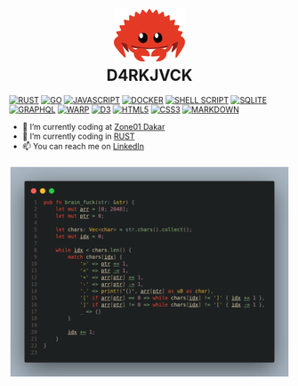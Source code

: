 
<h1 align=center >
  <img alt="Rust" src="./ferris.svg">
  <br>
  D4RKJVCK
</h1>

[![RUST](https://img.shields.io/badge/Rust-black?style=for-the-badge&logo=rust&logoColor=#E57324)](https://www.rust-lang.org)
[![GO](https://img.shields.io/badge/Go-00ADD8?style=for-the-badge&logo=go&logoColor=white)](https://go.dev)
[![JAVASCRIPT](https://img.shields.io/badge/JavaScript-323330?style=for-the-badge&logo=javascript&logoColor=F7DF1E)](https://developer.mozilla.org/en-US/docs/Web/JavaScript)
[![DOCKER](https://img.shields.io/badge/Docker-2CA5E0?style=for-the-badge&logo=docker&logoColor=white)](https://www.docker.com)
[![SHELL SCRIPT](https://img.shields.io/badge/Shell_Script-121011?style=for-the-badge&logo=gnu-bash&logoColor=white)]()
[![SQLITE](https://img.shields.io/badge/Sqlite-003B57?style=for-the-badge&logo=sqlite&logoColor=white)]()
[![GRAPHQL](https://img.shields.io/badge/GraphQl-E10098?style=for-the-badge&logo=graphql&logoColor=white)]()
[![WARP](https://img.shields.io/badge/warp-01A4FF?style=for-the-badge&logo=warp&logoColor=white)]()
[![D3](https://img.shields.io/badge/d3%20js-F9A03C?style=for-the-badge&logo=d3.js&logoColor=white)]()
[![HTML5](https://img.shields.io/badge/HTML5-E34F26?style=for-the-badge&logo=html5&logoColor=white)]()
[![CSS3](https://img.shields.io/badge/CSS3-1572B6?style=for-the-badge&logo=css3&logoColor=white)]()
[![MARKDOWN](https://img.shields.io/badge/Markdown-000000?style=for-the-badge&logo=markdown&logoColor=white)]()


- 🔭 I’m currently coding at [Zone01 Dakar](https://www.zone01dakar.sn)
- 🦀 I’m currently coding in [RUST](https://doc.rust-lang.org/book)
- 📫 You can reach me on [LinkedIn](https://www.linkedin.com/in/d4rkjvck)

<h3 align=center>
  <img alt="brain_fuck" src="./brain_fuck.png" width="500px">
</h3>

<!--
[![Docker](https://i.imgur.com/VyjCJuz.png)](https://www.docker.com/)
- 💬 Ask me about ...
- ⚡ Fun fact: ...
-->

